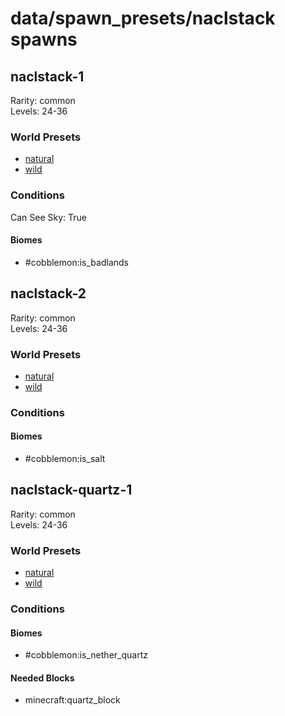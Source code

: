 # data/spawn_presets/naclstack spawns  
  
## naclstack-1  
Rarity: common  
Levels: 24-36  
  
### World Presets  
* [natural](/data/world_presets/natural.md)  
* [wild](/data/world_presets/wild.md)  
  
### Conditions  
Can See Sky: True  
  
#### Biomes  
  * #cobblemon:is_badlands
  
  
## naclstack-2  
Rarity: common  
Levels: 24-36  
  
### World Presets  
* [natural](/data/world_presets/natural.md)  
* [wild](/data/world_presets/wild.md)  
  
### Conditions  
  
#### Biomes  
  * #cobblemon:is_salt
  
  
## naclstack-quartz-1  
Rarity: common  
Levels: 24-36  
  
### World Presets  
* [natural](/data/world_presets/natural.md)  
* [wild](/data/world_presets/wild.md)  
  
### Conditions  
  
#### Biomes  
  * #cobblemon:is_nether_quartz
  
  
#### Needed Blocks  
  * minecraft:quartz_block
  
